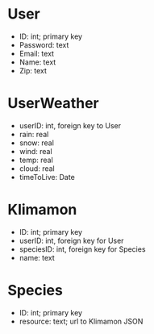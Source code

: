# User
* ID: int; primary key
* Password: text
* Email: text
* Name: text
* Zip: text

# UserWeather
* userID: int, foreign key to User
* rain: real
* snow: real
* wind: real
* temp: real
* cloud: real
* timeToLive: Date

# Klimamon
* ID: int; primary key
* userID: int, foreign key for User
* speciesID: int, foreign key for Species
* name: text

# Species
* ID: int; primary key
* resource: text; url to Klimamon JSON
